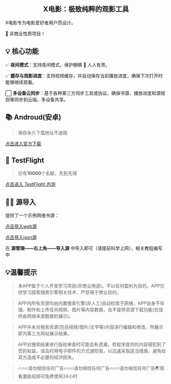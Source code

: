 
<h2 align="center">X电影：极致纯粹的观影工具</h2>


X电影专为电影爱好者用户而设计。

🌟 非商业性质项目！


## 💡 核心功能

✅ **夜间模式**：支持夜间模式，保护眼睛 👀 人人有责。

✅ **缓存与观影进度**：支持视频缓存，并自动保存当前播放进度，确保下次打开时能够继续观看。

⬜ **多设备云同步**：基于各种第三方同步工具或协议，确保书源、播放进度和源规则等同步到云端，多设备共享。

## 📚 Androud(安卓)

> 保存永久下载地址不迷路

[点击进入官方下载](https://testflight.apple.com/join/hDMYDZ0P)


##  TestFlight

> 仅有**10000**个名额，先到先得

[点击进入 TestFlight 内测](https://testflight.apple.com/join/hDMYDZ0P)

## 👩‍💻 源导入

提供了一个示例网络书源：

[点击导入web源](https://raw.gitmirror.com/yyds-movie/movie/main/source/MovieSourceWeb.json)

[点击导入json源](https://raw.gitmirror.com/yyds-movie/movie/main/source/MovieSourceJson.json)

在 **源管理——右上角——导入源** 中导入即可（请提前科学上网），相关教程编写中


 ## 💡温馨提示
 > 本APP属于个人开发学习项目(非商业用途)，不以任何盈利为目的。APP仅供学习探索搜索引擎相关技术，严禁用于商业目的。

 > APP内所有资源均由内置搜索引擎(非人工)自动检索于网络，APP自身不存储、制作和上传任何视频、图片等内容数据，且不提供资源下载功能(仅提供各网络来源数据的展示)。

 > APP并未对搜索资源(包括视频/图片/文字等)内容进行编辑和修改，所展示即为第三方网站展示结果。

 > APP对搜索结果进行版权审查时可能会有遗漏，若程序提供的内容侵犯到了您的权益，请及时用电子邮件的方式通知我，以迅速采取适当措施，避免给双方造成不必要的经济损失。

 > 🔥🔥🔥请勿相信任何广告🔥🔥🔥请勿相信任何广告🔥🔥🔥请勿相信任何广告🌏观看激励视频可免费使用24小时
              

